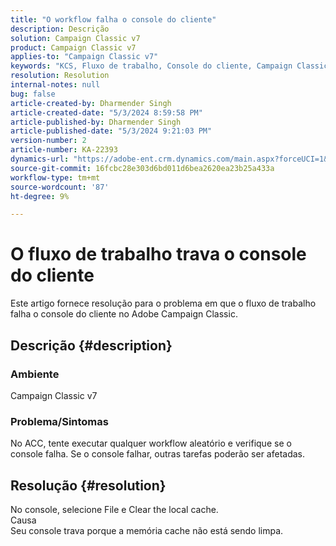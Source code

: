```yaml
---
title: "O workflow falha o console do cliente"
description: Descrição
solution: Campaign Classic v7
product: Campaign Classic v7
applies-to: "Campaign Classic v7"
keywords: "KCS, Fluxo de trabalho, Console do cliente, Campaign Classic"
resolution: Resolution
internal-notes: null
bug: false
article-created-by: Dharmender Singh
article-created-date: "5/3/2024 8:59:58 PM"
article-published-by: Dharmender Singh
article-published-date: "5/3/2024 9:21:03 PM"
version-number: 2
article-number: KA-22393
dynamics-url: "https://adobe-ent.crm.dynamics.com/main.aspx?forceUCI=1&pagetype=entityrecord&etn=knowledgearticle&id=613e3e13-9009-ef11-9f8a-6045bd034c54"
source-git-commit: 16fcbc28e303d6bd011d6bea2620ea23b25a433a
workflow-type: tm+mt
source-wordcount: '87'
ht-degree: 9%

---
```


# O fluxo de trabalho trava o console do cliente


Este artigo fornece resolução para o problema em que o fluxo de trabalho falha o console do cliente no Adobe Campaign Classic.

## Descrição {#description}


### <b>Ambiente </b>

Campaign Classic v7

### <b>Problema/Sintomas</b>

No ACC, tente executar qualquer workflow aleatório e verifique se o console falha. Se o console falhar, outras tarefas poderão ser afetadas.






## Resolução {#resolution}


No console, selecione File e Clear the local cache.
<br>Causa<br>
Seu console trava porque a memória cache não está sendo limpa.
